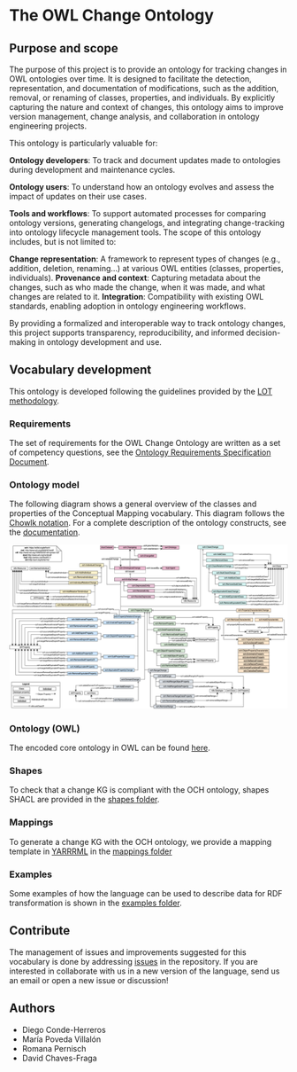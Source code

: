 # The OWL Change Ontology

## Purpose and scope

The purpose of this project is to provide an ontology for tracking changes in OWL ontologies over time. It is designed to facilitate the detection, representation, and documentation of modifications, such as the addition, removal, or renaming of classes, properties, and individuals. By explicitly capturing the nature and context of changes, this ontology aims to improve version management, change analysis, and collaboration in ontology engineering projects.

This ontology is particularly valuable for:

**Ontology developers**: To track and document updates made to ontologies during development and maintenance cycles.

**Ontology users**: To understand how an ontology evolves and assess the impact of updates on their use cases.

**Tools and workflows**: To support automated processes for comparing ontology versions, generating changelogs, and integrating change-tracking into ontology lifecycle management tools.
The scope of this ontology includes, but is not limited to:

**Change representation**: A framework to represent types of changes (e.g., addition, deletion, renaming...) at various OWL entities (classes, properties, individuals).
**Provenance and context**: Capturing metadata about the changes, such as who made the change, when it was made, and what changes are related to it.
**Integration**: Compatibility with existing OWL standards, enabling adoption in ontology engineering workflows.

By providing a formalized and interoperable way to track ontology changes, this project supports transparency, reproducibility, and informed decision-making in ontology development and use.

## Vocabulary development
This ontology is developed following the guidelines provided by the [LOT methodology](https://lot.linkeddata.es/). 

### Requirements
The set of requirements for the OWL Change Ontology are written as a set of competency questions,  see the [Ontology Requirements Specification Document](requirements/). 

### Ontology model

The following diagram shows a general overview of the classes and properties of the Conceptual Mapping vocabulary. This diagram follows the [Chowlk notation](https://chowlk.linkeddata.es/notation.html). For a complete description of the ontology constructs, see the [documentation](http://w3id.org/def/och).

<p align="center"> 
 <img src="./diagrams/diagram.png?raw=true" alt="schema" width="950"/> 
</p>

### Ontology (OWL)
The encoded core ontology in OWL can be found [here](ontology/ontology.ttl). 

### Shapes
To check that a change KG is compliant with the OCH ontology, shapes SHACL are provided in the [shapes folder](shapes/).

### Mappings
To generate a change KG with the OCH ontology, we provide a mapping template in [YARRRML](https://w3id.org/kg-construct/yarrrml) in the [mappings folder](mappings/)

### Examples
Some examples of how the language can be used to describe data for RDF transformation is shown in the [examples folder](examples/).

## Contribute
The management of issues and improvements suggested for this vocabulary is done by addressing [issues]() in the repository. If you are interested in collaborate with us in a new version of the language, send us an email or open a new issue or discussion!

## Authors
* Diego Conde-Herreros
* María Poveda Villalón
* Romana Pernisch
* David Chaves-Fraga
